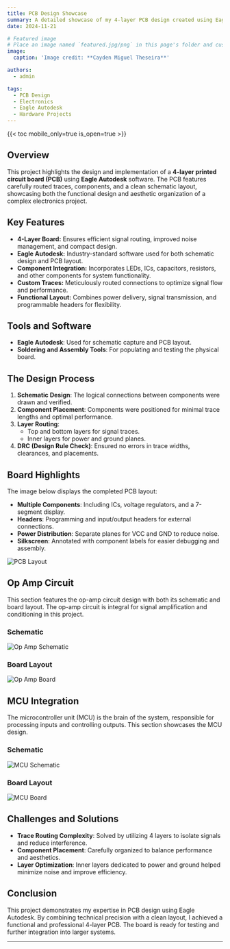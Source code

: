 ```yaml
---
title: PCB Design Showcase
summary: A detailed showcase of my 4-layer PCB design created using Eagle Autodesk. This project demonstrates the creation of schematics and board wiring for a functional electronics system.
date: 2024-11-21

# Featured image
# Place an image named `featured.jpg/png` in this page's folder and customize its options here.
image:
  caption: 'Image credit: **Cayden Miguel Theseira**'

authors:
  - admin

tags:
  - PCB Design
  - Electronics
  - Eagle Autodesk
  - Hardware Projects
---
```


{{< toc mobile_only=true is_open=true >}}

## Overview
This project highlights the design and implementation of a **4-layer printed circuit board (PCB)** using **Eagle Autodesk** software. The PCB features carefully routed traces, components, and a clean schematic layout, showcasing both the functional design and aesthetic organization of a complex electronics project.

## Key Features
- **4-Layer Board:** Ensures efficient signal routing, improved noise management, and compact design.
- **Eagle Autodesk:** Industry-standard software used for both schematic design and PCB layout.
- **Component Integration:** Incorporates LEDs, ICs, capacitors, resistors, and other components for system functionality.
- **Custom Traces:** Meticulously routed connections to optimize signal flow and performance.
- **Functional Layout:** Combines power delivery, signal transmission, and programmable headers for flexibility.

## Tools and Software
- **Eagle Autodesk**: Used for schematic capture and PCB layout.
- **Soldering and Assembly Tools**: For populating and testing the physical board.

## The Design Process
1. **Schematic Design**: The logical connections between components were drawn and verified.
2. **Component Placement**: Components were positioned for minimal trace lengths and optimal performance.
3. **Layer Routing**: 
   - Top and bottom layers for signal traces.
   - Inner layers for power and ground planes.
4. **DRC (Design Rule Check)**: Ensured no errors in trace widths, clearances, and placements.

## Board Highlights
The image below displays the completed PCB layout:
- **Multiple Components**: Including ICs, voltage regulators, and a 7-segment display.
- **Headers**: Programming and input/output headers for external connections.
- **Power Distribution**: Separate planes for VCC and GND to reduce noise.
- **Silkscreen**: Annotated with component labels for easier debugging and assembly.

![PCB Layout](PCBLayout.png)

## Op Amp Circuit
This section features the op-amp circuit design with both its schematic and board layout. The op-amp circuit is integral for signal amplification and conditioning in this project.

### Schematic
![Op Amp Schematic](OpAmpSch.png)

### Board Layout
![Op Amp Board](OpAmpBoard.png)

## MCU Integration
The microcontroller unit (MCU) is the brain of the system, responsible for processing inputs and controlling outputs. This section showcases the MCU design.

### Schematic
![MCU Schematic](featuredSch.png)

### Board Layout
![MCU Board](featured.png)

## Challenges and Solutions
- **Trace Routing Complexity**: Solved by utilizing 4 layers to isolate signals and reduce interference.
- **Component Placement**: Carefully organized to balance performance and aesthetics.
- **Layer Optimization**: Inner layers dedicated to power and ground helped minimize noise and improve efficiency.

## Conclusion
This project demonstrates my expertise in PCB design using Eagle Autodesk. By combining technical precision with a clean layout, I achieved a functional and professional 4-layer PCB. The board is ready for testing and further integration into larger systems.

---